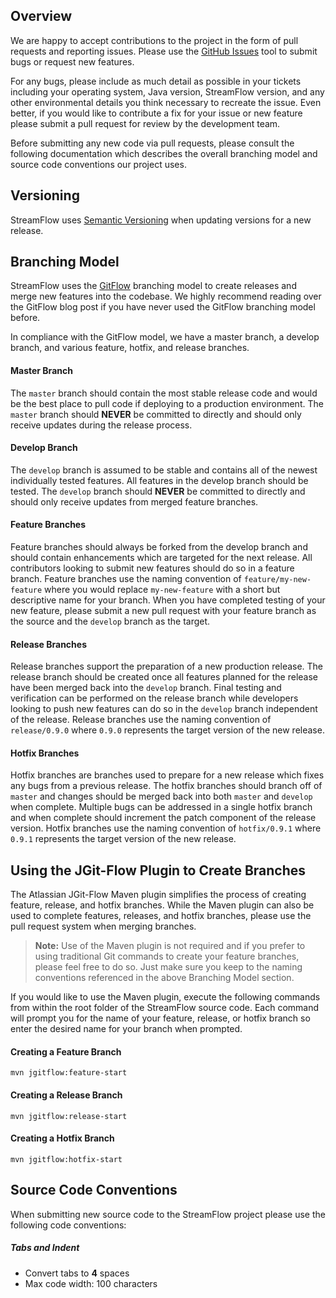 ## Overview
We are happy to accept contributions to the project in the form of pull requests and reporting issues.  Please use the [GitHub Issues](https://github.com/lmco/streamflow/issues) tool to submit bugs or request new features.  

For any bugs, please include as much detail as possible in your tickets including your operating system, Java version, StreamFlow version, and any other environmental details you think necessary to recreate the issue.  Even better, if you would like to contribute a fix for your issue or new feature please submit a pull request for review by the development team.

Before submitting any new code via pull requests, please consult the following documentation which describes the overall branching model and source code conventions our project uses.


## Versioning
StreamFlow uses [Semantic Versioning](http://semver.org/) when updating versions for a new release.


## Branching Model
StreamFlow uses the [GitFlow](http://nvie.com/posts/a-successful-git-branching-model/) branching model to create releases and merge new features into the codebase.  We highly recommend reading over the GitFlow blog post if you have never used the GitFlow branching model before.

In compliance with the GitFlow model, we have a master branch, a develop branch, and various feature, hotfix, and release branches.   

#### Master Branch
The `master` branch should contain the most stable release code and would be the best place to pull code if deploying to a production environment.  The `master` branch should **NEVER** be committed to directly and should only receive updates during the release process.

#### Develop Branch
The `develop` branch is assumed to be stable and contains all of the newest individually tested features.  All features in the develop branch should be tested.  The `develop` branch should **NEVER** be committed to directly and should only receive updates from merged feature branches.

#### Feature Branches
Feature branches should always be forked from the develop branch and should contain enhancements which are targeted for the next release.  All contributors looking to submit new features should do so in a feature branch.  Feature branches use the naming convention of `feature/my-new-feature` where you would replace `my-new-feature` with a short but descriptive name for your branch.  When you have completed testing of your new feature, please submit a new pull request with your feature branch as the source and the `develop` branch as the target.

#### Release Branches
Release branches support the preparation of a new production release.  The release branch should be created once all features planned for the release have been merged back into the `develop` branch.  Final testing and verification can be performed on the release branch while developers looking to push new features can do so in the `develop` branch independent of the release.  Release branches use the naming convention of `release/0.9.0` where `0.9.0` represents the target version of the new release.

#### Hotfix Branches
Hotfix branches are branches used to prepare for a new release which fixes any bugs from a previous release.  The hotfix branches should branch off of `master` and changes should be merged back into both `master` and `develop` when complete.  Multiple bugs can be addressed in a single hotfix branch and when complete should increment the patch component of the release version.  Hotfix branches use the naming convention of `hotfix/0.9.1` where `0.9.1` represents the target version of the new release.


## Using the JGit-Flow Plugin to Create Branches
The Atlassian JGit-Flow Maven plugin simplifies the process of creating feature, release, and hotfix branches.  While the Maven plugin can also be used to complete features, releases, and hotfix branches, please use the pull request system when merging branches. 

> **Note:** Use of the Maven plugin is not required and if you prefer to using traditional Git commands to create your feature branches, please feel free to do so.  Just make sure you keep to the naming conventions referenced in the above Branching Model section. 

If you would like to use the Maven plugin, execute the following commands from within the root folder of the StreamFlow source code.  Each command will prompt you for the name of your feature, release, or hotfix branch so enter the desired name for your branch when prompted.

#### Creating a Feature Branch

    mvn jgitflow:feature-start

#### Creating a Release Branch

    mvn jgitflow:release-start

#### Creating a Hotfix Branch

    mvn jgitflow:hotfix-start


## Source Code Conventions

When submitting new source code to the StreamFlow project please use the following code conventions:

##### Tabs and Indent
* Convert tabs to **4** spaces
* Max code width: 100 characters
